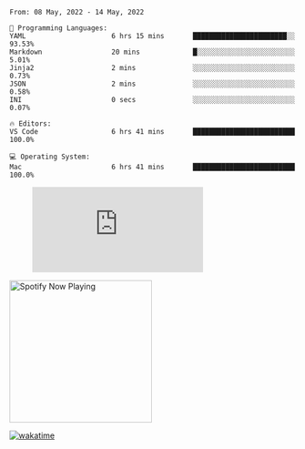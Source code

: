 <!--START_SECTION:waka-->
```text
From: 08 May, 2022 - 14 May, 2022

💬 Programming Languages: 
YAML                     6 hrs 15 mins       ███████████████████████░░   93.53% 
Markdown                 20 mins             █░░░░░░░░░░░░░░░░░░░░░░░░   5.01% 
Jinja2                   2 mins              ░░░░░░░░░░░░░░░░░░░░░░░░░   0.73% 
JSON                     2 mins              ░░░░░░░░░░░░░░░░░░░░░░░░░   0.58% 
INI                      0 secs              ░░░░░░░░░░░░░░░░░░░░░░░░░   0.07%

🔥 Editors: 
VS Code                  6 hrs 41 mins       █████████████████████████   100.0%

💻 Operating System: 
Mac                      6 hrs 41 mins       █████████████████████████   100.0%

```


<!--END_SECTION:waka-->

<figure><embed src="https://wakatime.com/share/@gregnrobinson/001c6d31-0c95-44f9-b6d7-9fd705354f62.svg"></embed></figure>

[<img src="https://spotify-playing-gregnrobinson.vercel.app/api/spotify/?background_color=transparent&border_color=transparent" alt="Spotify Now Playing" width="250" />](https://open.spotify.com/user/gregnrobinson-ca)

[![wakatime](https://wakatime.com/badge/user/37718f76-572e-4513-b2c5-41c4d93d287a.svg)](https://wakatime.com/@37718f76-572e-4513-b2c5-41c4d93d287a)



